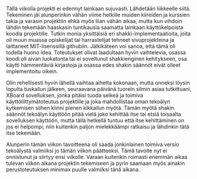 Tällä viikolla projekti ei edennyt lainkaan sujuvasti. Lähdetään liikkeelle siitä. Tekeminen jäi alunperinkin vähän viime 
hetkille muiden kiireiden ja kurssien takia ja varasin projektiin ehkä myös liian vähän aikaa, mutta kun vihdoin lähdin tekemään
haaskasin tuntikausia saamatta lainkaan käyttökelpoista koodia projektille. Tutkin monia yksittäisiä eri 
shakki-implementaatioita, joita oli muun muassa opiskelijat tai harrastelijat tehneet sivuprojekteina ja laittaneet 
MIT-lisenssillä githubiin. Jälkikäteen voi sanoa, että tämä oli todella huono idea. Toteutukset olivat laadultaan hyvin
vaihtelevia, osassa koodi oli aivan luokatonta tai ei soveltunut shakkienginen kehitykseen, osa käytti hämmentäviä kirjastoja 
ja osassa edes shakin säännöt eivät olleet implementoitu oikein.    

Olin rehellisesti hyvin lähellä vaihtaa aihetta kokonaan, mutta onneksi löysin lopulta tuskailun jälkeen, seuraavana päivänä 
tuorein silmin asiaa tutkittuani, XBoard sovelluksen, jonka pitäisi tuoda selkeä ja toimiva käyttöliittymätoteutus projektille
ja joka mahdollistaa oman tekoälyn kytkemisen siihen kiinni pienen kikkailun myötä. Tämän myötä shakin säännöt tekoälyn käyttöön
pitää vielä joko kehittää itse tai etsiä toisaalta sovelluksen käyttöön, mutta tällä hetkellä tuntuu että itse kehittäminen 
on jos ei helpompi, niin kuitenkin paljon mielekkäämpi ratkaisu ja lähdinkin tätä itse tekemään.    

Alunperin tämän viikon tavoitteena oli saada jonkinlainen toimiva versio tekoälystä valmiiksi jo tämän viikon päätteeksi. Tämä
tavoite nyt ei onnistunut ja siirtyy ensi viikolle. Varaan kuitenkin roimasti enemmän aikaa tulevan viikon aikana projektin
tekemiseen ja pyrin saamaan myös ainakin perustoteutuksen minimax puulle valmiiksi tänä aikana.

